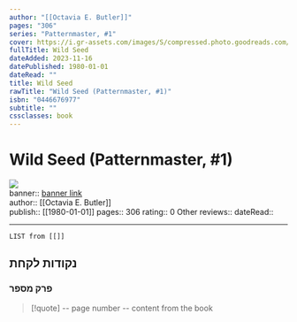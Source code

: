 ```yaml
---
author: "[[Octavia E. Butler]]"
pages: "306"
series: "Patternmaster, #1"
cover: https://i.gr-assets.com/images/S/compressed.photo.goodreads.com/books/1388462753l/52318.jpg
fullTitle: Wild Seed
dateAdded: 2023-11-16
datePublished: 1980-01-01
dateRead: ""
title: Wild Seed
rawTitle: "Wild Seed (Patternmaster, #1)"
isbn: "0446676977"
subtitle: ""
cssclasses: book
---
```

# Wild Seed (Patternmaster, #1)

![](https:&#x2F;&#x2F;i.gr-assets.com&#x2F;images&#x2F;S&#x2F;compressed.photo.goodreads.com&#x2F;books&#x2F;1388462753l&#x2F;52318.jpg)  
banner:: [banner link](https:&#x2F;&#x2F;i.gr-assets.com&#x2F;images&#x2F;S&#x2F;compressed.photo.goodreads.com&#x2F;books&#x2F;1388462753l&#x2F;52318.jpg)  
author:: [[Octavia E. Butler]]  
publish:: [[1980-01-01]]
pages:: 306
rating:: 0 
Other reviews:: 
dateRead:: 

<hr  style="clear:both"/>



```dataview
LIST from [[]]
```

## נקודות לקחת 

### פרק מספר
> [!quote] -- page number -- 
>  content from the book




```